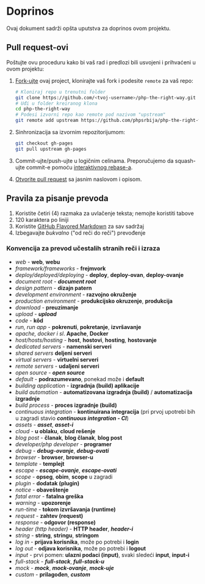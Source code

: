 # Doprinos

Ovaj dokument sadrži opšta uputstva za doprinos ovom projektu.

## Pull request-ovi

Poštujte ovu proceduru kako bi vaš rad i predlozi bili usvojeni i prihvaćeni u ovom projektu:

1. [Fork-ujte](http://help.github.com/fork-a-repo/) ovaj project, klonirajte vaš fork i podesite `remote` za vaš repo:

   ```bash
   # Kloniraj repo u trenutni folder
   git clone https://github.com/<tvoj-username>/php-the-right-way.git
   # Uđi u folder kreiranog klona
   cd php-the-right-way
   # Podesi izvorni repo kao remote pod nazivom "upstream"
   git remote add upstream https://github.com/phpsrbija/php-the-right-way
   ```

2. Sinhronizacija sa izvornim repozitorijumom:

   ```bash
   git checkout gh-pages
   git pull upstream gh-pages
   ```

3. Commit-ujte/push-ujte u logičnim celinama. Preporučujemo da squash-ujte commit-e pomoću
   [interaktivnog rebase-a](https://help.github.com/articles/interactive-rebase).

4. [Otvorite pull request](https://help.github.com/articles/using-pull-requests/) sa jasnim naslovom i opisom.


## Pravila za pisanje prevoda

1. Koristite četiri (4) razmaka za uvlačenje teksta; nemojte koristiti tabove
2. 120 karaktera po liniji
3. Koristite [GitHub Flavored Markdown](http://github.github.com/github-flavored-markdown/) za sav sadržaj
4. Izbegavajte _bukvalno_ ("od reči do reči") prevođenje

### Konvencija za prevod učestalih stranih reči i izraza

* *web* - **web**, **webu**
* *framework/frameworks* - **frejmvork**
* *deploy/deployed/deploying* - **deploy**, **deploy-ovan**, **deploy-ovanje**
* *document root* - ***document root***
* *design pattern* - **dizajn patern**
* *development environment* - **razvojno okruženje**
* *production environment* - **produkcijsko okruzenje**, **produkcija**
* *download* - **preuzimanje**
* *upload* - ***upload***
* *code* - **kôd**
* *run, run app* - **pokrenuti**, **pokretanje**, **izvršavanje**
* *apache, docker i sl*. **Apache**, **Docker**
* *host/hosts/hosting* - **host**, **hostovi**, **hosting**, **hostovanje**
* *dedicated servers* - **namenski serveri** 
* *shared servers*  **deljeni serveri**
* *virtual servers* - **virtuelni serveri**
* *remote servers* - **udaljeni serveri**
* *open source* - ***open source***
* *default* - **podrazumevano**, ponekad može i **default**
* *building application* - **izgradnja (build) aplikacije**
* *build automation* - **automatizovana izgradnja (build)** / **automatizacija izgradnje**
* *build process* - **proces izgradnje (build)**
* *continuous integration* - **kontinuirana integracija** (pri prvoj upotrebi bih u zagradi stavio ***continuous integration - CI***)
* *assets* - ***asset***, ***asset-i***
* *cloud* - **u oblaku**, **cloud rešenje**
* *blog post* - **članak**, **blog članak**, **blog post**
* *developer/php developer* - **programer**
* *debug* - ***debug-ovanje***, ***debug-ovati***
* *browser* - **browser**, **browser-u**
* *template* - **templejt**
* *escape* - ***escape-ovanje***, ***escape-ovati***
* *scope* - **opseg**, **obim**, **scope** u zagradi
* *plugin* - **dodatak (plugin)**
* *notice* - **obaveštenje**
* *fatal error* - **fatalna greška**
* *warning* - **upozorenje**
* *run-time* - **tokom izvršavanja (runtime)**
* *request* - **zahtev (request)**
* *response* - **odgovor (response)**
* *header (http header)* - **HTTP header**, ***header-i***
* *string* - **string**, **stringu**, **stringom**
* *log in* - **prijava korisnika**, može po potrebi i **login**
* *log out* - **odjava korisnika**, može po potrebi i **logout**
* *input* - prvi pomen: **ulazni podaci (input)**, svaki sledeći **input**, **input-i**
* *full-stack* - ***full-stack***, ***full-stack-u***
* *mock* - ***mock***, ***mock-ovanje***, ***mock-uje***
* *custom* - **prilagođen**, ***custom***
